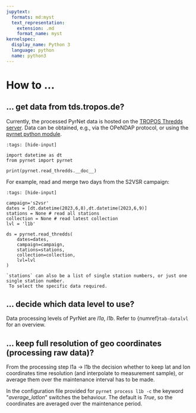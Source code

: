 ```yaml
---
jupytext:
  formats: md:myst
  text_representation:
    extension: .md
    format_name: myst
kernelspec:
  display_name: Python 3
  language: python
  name: python3
---
```



# How to ... 

## ... get data from tds.tropos.de?
Currently, the processed PyrNet data is hosted on the [TROPOS Thredds server](https://tds.tropos.de/thredds/catalog/scccJher/catalog.html).
Data can be obtained, e.g.,  via the OPeNDAP protocol, or using the [pyrnet python module](https://github.com/jonas-witthuhn/PyrNet). 

```{code-cell}
:tags: [hide-input]

import datetime as dt
from pyrnet import pyrnet

print(pyrnet.read_thredds.__doc__)
```

For example, read and merge two days from the S2VSR campaign:
```{code-cell}
:tags: [hide-input]

campaign='s2vsr'
dates = [dt.datetime(2023,6,8),dt.datetime(2023,6,9)]
stations = None # read all stations
collection = None # read latest collection
lvl = 'l1b'

ds = pyrnet.read_thredds(
    dates=dates,
    campaign=campaign,
    stations=stations,
    collection=collection,
    lvl=lvl
)
```

```{note}
`stations` can also be a list of single station numbers, or just one single station number.
 To select the specific data required.
```

## ... decide which data level to use?
Data processing levels of PyrNet are *l1a*, *l1b*.
Refer to {numref}`tab-datalvl` for an overview.


## ... keep full resolution of geo coordinates (processing raw data)?
From the processing step l1a -> l1b the decision whether to keep lat and lon coordinates time resolution (and interpolate to measurement sample), or average them over the maintenance interval has to be made.

In the configuration file provided for ```pyrnet process l1b -c``` the keyword "*average_latlon*" switches the behaviour.
The default is *True*, so the coordinates are averaged over the maintenance period.